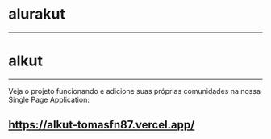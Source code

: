 # alurakut
----------
# alkut
-------

  Veja o projeto funcionando e adicione suas
próprias comunidades na nossa Single Page Application:

https://alkut-tomasfn87.vercel.app/
-----------------------------------
